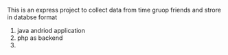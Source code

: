 This is an express project to collect data from time gruop friends and strore in databse format
1. java andriod application
2. php as backend
3. 

